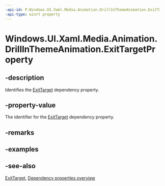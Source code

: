 ```yaml
---
-api-id: P:Windows.UI.Xaml.Media.Animation.DrillInThemeAnimation.ExitTargetProperty
-api-type: winrt property
---
```


<!-- Property syntax
public Windows.UI.Xaml.DependencyProperty ExitTargetProperty { get; }
-->

# Windows.UI.Xaml.Media.Animation.DrillInThemeAnimation.ExitTargetProperty

## -description
Identifies the [ExitTarget](drillinthemeanimation_exittarget.md) dependency property.



## -property-value
The identifier for the [ExitTarget](drillinthemeanimation_exittarget.md) dependency property.

## -remarks

## -examples

## -see-also
[ExitTarget](drillinthemeanimation_exittarget.md), [Dependency properties overview](/windows/uwp/xaml-platform/dependency-properties-overview)
